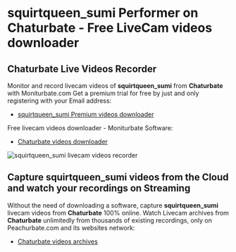 # squirtqueen_sumi Performer on Chaturbate - Free LiveCam videos downloader

## Chaturbate Live Videos Recorder

Monitor and record livecam videos of **squirtqueen_sumi** from **Chaturbate** with Moniturbate.com
Get a premium trial for free by just and only registering with your Email address:
* [squirtqueen_sumi Premium videos downloader](https://moniturbate.com/request-demo-licence-key.html)

Free livecam videos downloader - Moniturbate Software:
* [Chaturbate videos downloader](https://moniturbate.com/moniturbate-download-software.html)

![squirtqueen_sumi livecam videos recorder](https://peachurnet.com/templates/moniturbate-software.png)


## Capture squirtqueen_sumi videos from the Cloud and watch your recordings on Streaming

Without the need of downloading a software, capture **squirtqueen_sumi** livecam videos from **Chaturbate** 100% online.
Watch Livecam archives from **Chaturbate** unlimitedly from thousands of existing recordings, only on Peachurbate.com and its websites network:
* [Chaturbate videos archives](https://peachurnet.com/)